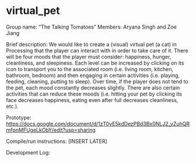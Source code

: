# virtual_pet
Group name: “The Talking Tomatoes”
Members: Aryana Singh and Zoe Jiang

Brief description: We would like to create a (visual) virtual pet (a cat) in Processing that the player can interact with in order to take care of it. There will be four moods that the player must consider: happiness, hunger, cleanliness, and sleepiness. Each level can be increased by clicking on its icon to transport you to the associated room (i.e. living room, kitchen, bathroom, bedroom) and then engaging in certain activities (i.e. playing, feeding, cleaning, putting to sleep). Over time, if the player does not tend to the pet, each mood constantly decreases slightly. There are also certain activities that can reduce these moods (i.e. hitting your pet by clicking its face decreases happiness, eating even after full decreases cleanliness, etc.).

Prototype:
https://docs.google.com/document/d/1zT0yE5kdDezPBd3Bx0NLJ2_vZuhQRmfpnMFUgeLkObY/edit?usp=sharing

Compile/run instructions: [INSERT LATER]

Development Log:
